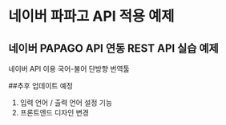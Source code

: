 # 네이버 파파고 API 적용 예제

## 네이버 PAPAGO API 연동 REST API 실습 예제

네이버 API 이용 국어-불어 단방향 번역툴

##추후 업데이트 예정
 1. 입력 언어 / 출력 언어 설정 기능
 2. 프론트엔드 디자인 변경
